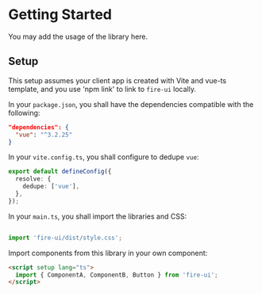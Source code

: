 # Getting Started

You may add the usage of the library here.

## Setup

This setup assumes your client app is created with Vite and vue-ts template, and you use 'npm link' to link to `fire-ui` locally.

In your `package.json`, you shall have the dependencies compatible with the following:

```json
"dependencies": {
  "vue": "^3.2.25"
}
```

In your `vite.config.ts`, you shall configure to dedupe `vue`:

```ts
export default defineConfig({
  resolve: {
    dedupe: ['vue'],
  },
});
```

In your `main.ts`, you shall import the libraries and CSS:

```ts

import 'fire-ui/dist/style.css';
```

Import components from this library in your own component:

```html
<script setup lang="ts">
  import { ComponentA, ComponentB, Button } from 'fire-ui';
</script>
```
